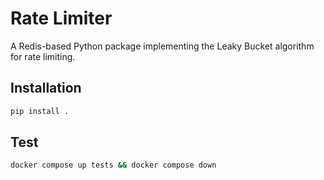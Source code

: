 # Rate Limiter

A Redis-based Python package implementing the Leaky Bucket algorithm for rate limiting.

## Installation

```bash
pip install .
```

## Test
```bash
docker compose up tests && docker compose down
```